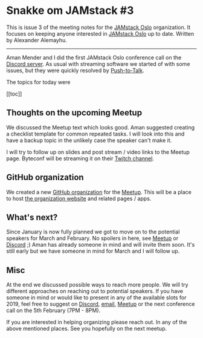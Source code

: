 # Snakke om JAMstack #3

This is issue 3 of the meeting notes for the [JAMstack Oslo][7] organization.
It focuses on keeping anyone interested in [JAMstack Oslo][7] up to date.
Written by Alexander Alemayhu. 

---

Aman Mender and I did the first JAMstack Oslo conference call on the [Discord server][0].
As usual with streaming software we started of with some issues, but they were
quickly resolved by [Push-to-Talk][1].

The topics for today were

[[toc]]

## Thoughts on the upcoming Meetup

We discussed the Meetup text which looks good. Aman suggested creating a
checklist template for common repeated tasks. I will look into this and have a
backup topic in the unlikely case the speaker can't make it.

I will try to follow up on slides and post stream / video links to the Meetup
page.  Byteconf will be streaming it on their [Twitch channel][2].

## GitHub organization

We created a new [GitHub organization][5] for the [Meetup][3]. This will be a
place to host [the organization website][4] and related pages / apps.

## What's next?

Since January is now fully planned we got to move on to the potential speakers
for March and February. No spoilers in here, see [Meetup][3] or [Discord][0] ;)
Aman has already someone in mind and will invite them soon.  It's still early
but we have someone in mind for March and I will follow up.

## Misc

At the end we discussed possible ways to reach more people.  We will try
different approaches on reaching out to potential speakers.  If you have
someone in mind or would like to present in any of the available slots for
2019, feel free to suggest on [Discord][0], [email][8], [Meetup][3] or the next
conference call on the 5th February (7PM - 8PM).

If you are interested in helping organizing please reach out. In any of the
above mentioned places. See you hopefully on the next meetup.


[0]: https://discord.gg/rE3pcSw
[1]: https://support.discordapp.com/hc/en-us/articles/211376518-Voice-Input-Modes-101-Push-to-Talk-Voice-Activated-
[2]: https://www.twitch.tv/byteconf
[3]: https://www.meetup.com/JAMstack-Oslo/
[4]: https://oslo.jamstack.no
[5]: https://github.com/JAMstack-Oslo/org-website
[7]: https://www.meetup.com/JAMstack-Oslo/
[8]: mailto:a@alemayhu.com

